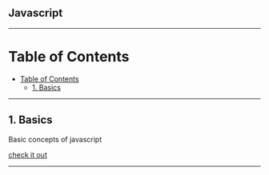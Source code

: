 ## Javascript

<hr/>

# Table of Contents
- [Table of Contents](#table-of-contents)
  - [1. Basics](#1-basics)

<hr/>

## 1. Basics

Basic concepts of javascript

[check it out](./01.%20Basics/)

<hr/>